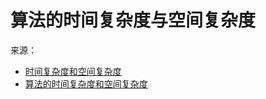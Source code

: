 # 算法的时间复杂度与空间复杂度

来源：

- [时间复杂度和空间复杂度](http://blog.csdn.net/dracularking/article/details/2562615)
- [算法的时间复杂度和空间复杂度](http://www.cnblogs.com/songQQ/archive/2009/10/20/1587122.html)
